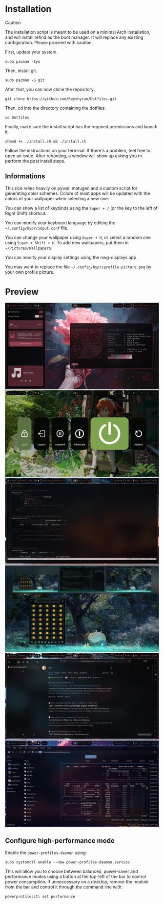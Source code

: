 
# Installation

>[!CAUTION]
>The installation script is meant to be used on a minimal Arch installation, and will install refind as the boot manager. It will replace any existing configuration. Please proceed with caution.

First, update your system.
```
sudo pacman -Syu
```

Then, install git.
```
sudo pacman -S git
```

After that, you can now clone the repository:
```
git clone https://github.com/Reyshyram/Dotfiles.git
```

Then, cd into the directory containing the dotfiles:
```
cd Dotfiles
```

Finally, make sure the install script has the required permissions and launch it.
```
chmod +x ./install.sh && ./install.sh
```

Follow the instructions on your terminal. If there's a problem, feel free to open an issue.
After rebooting, a window will show up asking you to perform the post install steps.

## Informations

This rice relies heavily on pywal, matugen and a custom script for generating color schemes. Colors of most apps will be updated with the colors of your wallpaper when selecting a new one.

You can show a list of keybinds using the `Super + /` (or the key to the left of Right Shift) shortcut.

You can modify your keyboard language by editing the `~/.config/hypr/input.conf` file.

You can change your wallpaper using `Super + H`, or select a random one using `Super + Shift + H`. To add new wallpapers, put them in `~/Pictures/Wallpapers`.

You can modify your display settings using the nwg-displays app.

You may want to replace the file `~/.config/hypr/profile-picture.png` by your own profile picture.

# Preview
![Preview](previews/1.png)
![Preview2](previews/2.png)
![Preview3](previews/3.png)
![Preview4](previews/4.png)
![Preview5](previews/5.png)
![Preview6](previews/6.png)


## Configure high-performance mode

Enable the `power-profiles-daemon` using:

```
sudo systemctl enable --now power-profiles-daemon.service
```

This will allow you to choose between balanced, power-saver and performance modes using a button
at the top-left of the bar to control power consumption. If unneccessary on a desktop, remove the
module from the bar and control it through the command line with:

```
powerprofilesctl set performance
```
